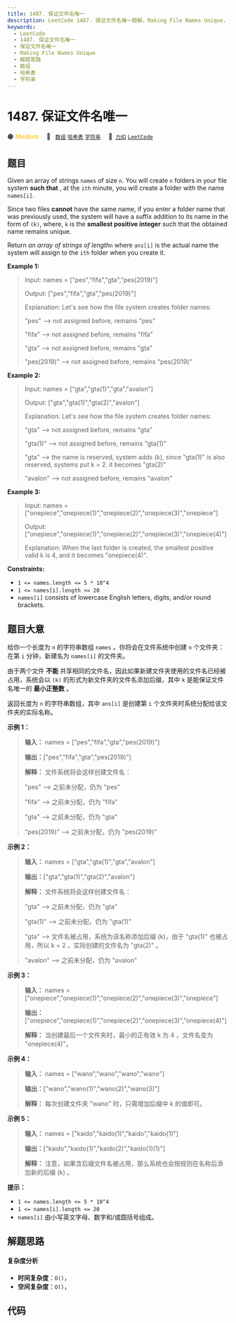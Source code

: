 ```yaml
---
title: 1487. 保证文件名唯一
description: LeetCode 1487. 保证文件名唯一题解，Making File Names Unique，包含解题思路、复杂度分析以及完整的 JavaScript 代码实现。
keywords:
  - LeetCode
  - 1487. 保证文件名唯一
  - 保证文件名唯一
  - Making File Names Unique
  - 解题思路
  - 数组
  - 哈希表
  - 字符串
---
```


# 1487. 保证文件名唯一

🟠 <font color=#ffb800>Medium</font>&emsp; 🔖&ensp; [`数组`](/tag/array.md) [`哈希表`](/tag/hash-table.md) [`字符串`](/tag/string.md)&emsp; 🔗&ensp;[`力扣`](https://leetcode.cn/problems/making-file-names-unique) [`LeetCode`](https://leetcode.com/problems/making-file-names-unique)

## 题目

Given an array of strings `names` of size `n`. You will create `n` folders in
your file system **such that** , at the `ith` minute, you will create a folder
with the name `names[i]`.

Since two files **cannot** have the same name, if you enter a folder name that
was previously used, the system will have a suffix addition to its name in the
form of `(k)`, where, `k` is the **smallest positive integer** such that the
obtained name remains unique.

Return _an array of strings of length_`n` where `ans[i]` is the actual name
the system will assign to the `ith` folder when you create it.



**Example 1:**

> Input: names = ["pes","fifa","gta","pes(2019)"]
> 
> Output: ["pes","fifa","gta","pes(2019)"]
> 
> Explanation: Let's see how the file system creates folder names:
> 
> "pes" --> not assigned before, remains "pes"
> 
> "fifa" --> not assigned before, remains "fifa"
> 
> "gta" --> not assigned before, remains "gta"
> 
> "pes(2019)" --> not assigned before, remains "pes(2019)"

**Example 2:**

> Input: names = ["gta","gta(1)","gta","avalon"]
> 
> Output: ["gta","gta(1)","gta(2)","avalon"]
> 
> Explanation: Let's see how the file system creates folder names:
> 
> "gta" --> not assigned before, remains "gta"
> 
> "gta(1)" --> not assigned before, remains "gta(1)"
> 
> "gta" --> the name is reserved, system adds (k), since "gta(1)" is also reserved, systems put k = 2. it becomes "gta(2)"
> 
> "avalon" --> not assigned before, remains "avalon"

**Example 3:**

> Input: names = ["onepiece","onepiece(1)","onepiece(2)","onepiece(3)","onepiece"]
> 
> Output: ["onepiece","onepiece(1)","onepiece(2)","onepiece(3)","onepiece(4)"]
> 
> Explanation: When the last folder is created, the smallest positive valid k is 4, and it becomes "onepiece(4)".

**Constraints:**

  * `1 <= names.length <= 5 * 10^4`
  * `1 <= names[i].length <= 20`
  * `names[i]` consists of lowercase English letters, digits, and/or round brackets.


## 题目大意

给你一个长度为 `n` 的字符串数组 `names` 。你将会在文件系统中创建 `n` 个文件夹：在第 `i` 分钟，新建名为 `names[i]`
的文件夹。

由于两个文件 **不能** 共享相同的文件名，因此如果新建文件夹使用的文件名已经被占用，系统会以 `(k)` 的形式为新文件夹的文件名添加后缀，其中 `k`
是能保证文件名唯一的 **最小正整数** 。

返回长度为 _`n`_ 的字符串数组，其中 `ans[i]` 是创建第 `i` 个文件夹时系统分配给该文件夹的实际名称。



**示例 1：**

> 
> 
> 
> 
> 
> **输入：** names = ["pes","fifa","gta","pes(2019)"]
> 
> **输出：**["pes","fifa","gta","pes(2019)"]
> 
> **解释：** 文件系统将会这样创建文件名：
> 
> "pes" --> 之前未分配，仍为 "pes"
> 
> "fifa" --> 之前未分配，仍为 "fifa"
> 
> "gta" --> 之前未分配，仍为 "gta"
> 
> "pes(2019)" --> 之前未分配，仍为 "pes(2019)"
> 
> 

**示例 2：**

> 
> 
> 
> 
> 
> **输入：** names = ["gta","gta(1)","gta","avalon"]
> 
> **输出：**["gta","gta(1)","gta(2)","avalon"]
> 
> **解释：** 文件系统将会这样创建文件名：
> 
> "gta" --> 之前未分配，仍为 "gta"
> 
> "gta(1)" --> 之前未分配，仍为 "gta(1)"
> 
> "gta" --> 文件名被占用，系统为该名称添加后缀 (k)，由于 "gta(1)" 也被占用，所以 k = 2 。实际创建的文件名为 "gta(2)" 。
> 
> "avalon" --> 之前未分配，仍为 "avalon"
> 
> 

**示例 3：**

> 
> 
> 
> 
> 
> **输入：** names = ["onepiece","onepiece(1)","onepiece(2)","onepiece(3)","onepiece"]
> 
> **输出：**["onepiece","onepiece(1)","onepiece(2)","onepiece(3)","onepiece(4)"]
> 
> **解释：** 当创建最后一个文件夹时，最小的正有效 k 为 4 ，文件名变为 "onepiece(4)"。
> 
> 

**示例 4：**

> 
> 
> 
> 
> 
> **输入：** names = ["wano","wano","wano","wano"]
> 
> **输出：**["wano","wano(1)","wano(2)","wano(3)"]
> 
> **解释：** 每次创建文件夹 "wano" 时，只需增加后缀中 k 的值即可。

**示例 5：**

> 
> 
> 
> 
> 
> **输入：** names = ["kaido","kaido(1)","kaido","kaido(1)"]
> 
> **输出：**["kaido","kaido(1)","kaido(2)","kaido(1)(1)"]
> 
> **解释：** 注意，如果含后缀文件名被占用，那么系统也会按规则在名称后添加新的后缀 (k) 。
> 
> 



**提示：**

  * `1 <= names.length <= 5 * 10^4`
  * `1 <= names[i].length <= 20`
  * `names[i]` 由小写英文字母、数字和/或圆括号组成。


## 解题思路

#### 复杂度分析

- **时间复杂度**：`O()`，
- **空间复杂度**：`O()`，

## 代码

```javascript

```